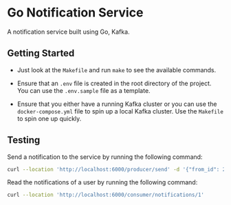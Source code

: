 # Go Notification Service

A notification service built using Go, Kafka.

## Getting Started

- Just look at the `Makefile` and run `make` to see the available commands.

- Ensure that an `.env` file is created in the root directory of the project. You can use the `.env.sample` file as a template.

- Ensure that you either have a running Kafka cluster or you can use the `docker-compose.yml` file to spin up a local Kafka cluster. Use the `Makefile` to spin one up quickly.

## Testing

Send a notification to the service by running the following command:

```bash
curl --location 'http://localhost:6000/producer/send' -d '{"from_id": 2,"to_id": 1,"message": "2 followed 1"}'
```

Read the notifications of a user by running the following command:

```bash
curl --location 'http://localhost:6000/consumer/notifications/1'
```

